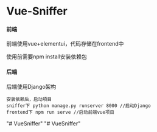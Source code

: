 # Vue-Sniffer
#### 前端

前端使用vue+elementui，代码存储在frontend中

使用前需要npm install安装依赖包

#### 后端

后端使用Django架构

```
安装依赖后，启动项目
sniffer下 python manage.py runserver 8000 //启动Django
frontend下 npm run serve //启动前端vue项目
```

"# VueSniffer" 
"# VueSniffer" 
